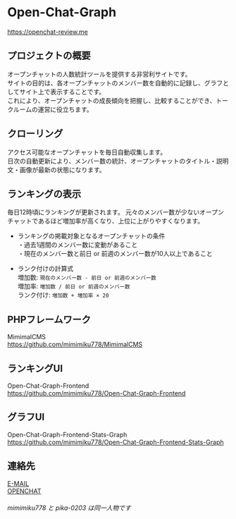 # Open-Chat-Graph
https://openchat-review.me

## プロジェクトの概要
オープンチャットの人数統計ツールを提供する非営利サイトです。  
サイトの目的は、各オープンチャットのメンバー数を自動的に記録し、グラフとしてサイト上で表示することです。  
これにより、オープンチャットの成長傾向を把握し、比較することができ、トークルームの運営に役立ちます。  

## クローリング  
アクセス可能なオープンチャットを毎日自動収集します。  
日次の自動更新により、メンバー数の統計、オープンチャットのタイトル・説明文・画像が最新の状態になります。  

## ランキングの表示
毎日12時頃にランキングが更新されます。
元々のメンバー数が少ないオープンチャットであるほど増加率が高くなり、上位に上がりやすくなります。  

* ランキングの掲載対象となるオープンチャットの条件  
・過去1週間のメンバー数に変動があること  
・現在のメンバー数と前日 or 前週のメンバー数が10人以上であること

* ランク付けの計算式  
増加数: `現在のメンバー数 - 前日 or 前週のメンバー数`  
増加率: `増加数 / 前日 or 前週のメンバー数`  
ランク付け: `増加数 + 増加率 × 20`  

## PHPフレームワーク  
MimimalCMS  
https://github.com/mimimiku778/MimimalCMS

## ランキングUI  
Open-Chat-Graph-Frontend  
https://github.com/mimimiku778/Open-Chat-Graph-Frontend

## グラフUI  
Open-Chat-Graph-Frontend-Stats-Graph  
https://github.com/mimimiku778/Open-Chat-Graph-Frontend-Stats-Graph

## 連絡先
[E-MAIL](<mailto:support@openchat-review.me>)  
[OPENCHAT](<https://line.me/ti/g2/rLT0p-Tz19W7jxHvDDm9ECGNsyymhLQTHmmTkg>)

###### mimimiku778 と pika-0203 は同一人物です
